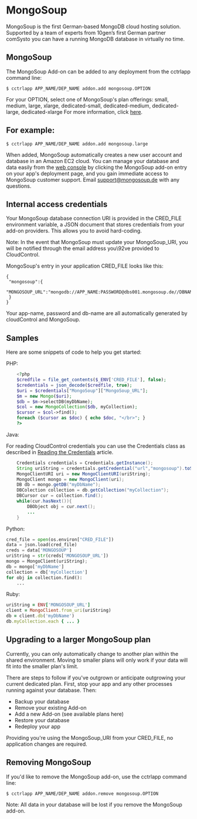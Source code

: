 # MongoSoup

MongoSoup is the first German-based MongoDB cloud hosting solution. Supported by a team of experts from 10gen’s first German partner comSysto you can have a running MongoDB database in virtually no time.

## MongoSoup 

The MongoSoup Add-on can be added to any deployment from the cctrlapp command line:

~~~
$ cctrlapp APP_NAME/DEP_NAME addon.add mongosoup.OPTION
~~~

For your OPTION, select one of MongoSoup's plan offerings: small, medium, large, xlarge, dedicated-small, dedicated-medium, dedicated-large, dedicated-xlarge For more information, click [here](https://www.cloudcontrol.com/add-ons/mongosoup).

## For example:

~~~
$ cctrlapp APP_NAME/DEP_NAME addon.add mongosoup.large
~~~

When added, MongoSoup automatically creates a new user account and database in an Amazon EC2 cloud. You can manage your database and data easily from the [web console](https://www.cloudcontrol.com/console) by clicking the MongoSoup add-on entry on your app's deployment page, and you gain immediate access to MongoSoup customer support. Email [support@mongosoup.de](mailto:support@mongosoup.de) with any questions.

## Internal access credentials

Your MongoSoup database connection URI is provided in the CRED_FILE environment variable, a JSON document that stores credentials from your add-on providers. This allows you to avoid hard-coding.

Note: In the event that MongoSoup must update your MongoSoup_URI, you will be notified through the email address you\92ve provided to CloudControl.

MongoSoup's entry in your application CRED_FILE looks like this:

~~~
{
 "mongosoup":{
   "MONGOSOUP_URL":"mongodb://APP_NAME:PASSWORD@dbs001.mongosoup.de//DBNAME",
 }
}
~~~

Your app-name, password and db-name are all automatically generated by cloudControl and MongoSoup.

## Samples

Here are some snippets of code to help you get started:

PHP:

```php
	<?php
	$credfile = file_get_contents($_ENV['CRED_FILE'], false);
	$credentials = json_decode($credfile, true);
	$uri = $credentials["MongoSoup"]["MongoSoup_URL"];
	$m = new Mongo($uri);
	$db = $m->selectDB(myDbName);
	$col = new MongoCollection($db, myCollection);
	$cursor = $col->find();
	foreach ($cursor as $doc) { echo $doc, "</br>"; }
	?> 
```

Java: 

For reading CloudControl credentials you can use the Credentials class as described in [Reading the Credentials](https://www.cloudcontrol.com/dev-center/Guides/Java/Add-on%20credentials) article.

```java
    Credentials credentials = Credentials.getInstance();
	String uriString = credentials.getCredential("url","mongosoup").toString();
	MongoClientURI uri = new MongoClientURI(uriString);
	MongoClient mongo = new MongoClient(uri);
	DB db = mongo.getDB("myDbName"); 
	DBColection collection = db.getCollection("myCollection");
	DBCursor cur = collection.find();
	while(cur.hasNext()){
		DBObject obj = cur.next();
		...
	}
```


Python:

```python
cred_file = open(os.environ["CRED_FILE"])
data = json.load(cred_file)
creds = data['MONGOSOUP']
uriString = str(creds['MONGOSOUP_URL'])
mongo = MongoClient(uriString);
db = mongo['myDbName']
collection = db['myCollection']
for obj in collection.find():
	...   
```

Ruby:

```ruby
uriString = ENV['MONGOSOUP_URL']
client = MongoClient.from_uri(uriString)
db = client.db('myDbName')
db.myCollection.each { ... }
```

## Upgrading to a larger MongoSoup plan

Currently, you can only automatically change to another plan within the shared environment. Moving to smaller plans will only work if your data will fit into the smaller plan's limit. 

There are steps to follow if you've outgrown or anticipate outgrowing your current dedicated plan. First, stop your app and any other processes running against your database. Then:

* Backup your database 
* Remove your existing Add-on 
* Add a new Add-on (see available plans here) 
* Restore your database 
* Redeploy your app

Providing you're using the MongoSoup_URI from your CRED_FILE, no application changes are required.

## Removing MongoSoup

If you'd like to remove the MongoSoup add-on, use the cctrlapp command line:

~~~
$ cctrlapp APP_NAME/DEP_NAME addon.remove mongosoup.OPTION
~~~

Note: All data in your database will be lost if you remove the MongoSoup add-on.
